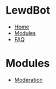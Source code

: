 # LewdBot
* [Home][home]
* [Modules][modules]
* [FAQ][faq]

# Modules
* [Moderation][moderation]

[home]: https://github.com/Fabricio20/LewdWiki/wiki
[modules]: https://github.com/Fabricio20/LewdWiki/wiki/Modules
[faq]: https://github.com/Fabricio20/LewdWiki/wiki/FAQ
[moderation]: https://github.com/Fabricio20/LewdWiki/wiki/Moderation